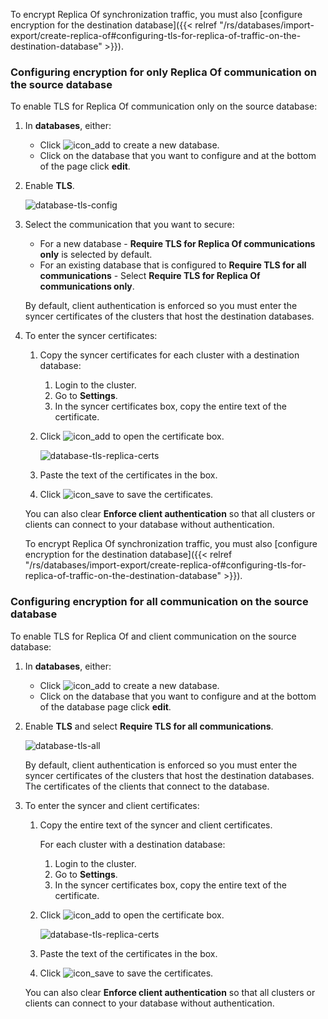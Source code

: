 To encrypt Replica Of synchronization traffic, you must also [configure encryption for the destination database]({{< relref "/rs/databases/import-export/create-replica-of#configuring-tls-for-replica-of-traffic-on-the-destination-database" >}}).

### Configuring encryption for only Replica Of communication on the source database

To enable TLS for Replica Of communication only on the source database:

1. In **databases**, either:
    - Click ![icon_add](/images/rs/icon_add.png#no-click "Add") to create a new database.
    - Click on the database that you want to configure and at the bottom of the
    page click **edit**.
1. Enable **TLS**.

    ![database-tls-config](/images/rs/database-tls-config.png "Database TLS Configuration")

1. Select the communication that you want to secure:
    - For a new database - **Require TLS for Replica Of communications only** is
    selected by default.
    - For an existing database that is configured to **Require TLS for all
    communications** - Select **Require TLS for Replica Of communications only**.

    By default, client authentication is enforced so you must enter the syncer certificates
    of the clusters that host the destination databases.

1. To enter the syncer certificates:
    1. Copy the syncer certificates for each cluster with a destination database:
        1. Login to the cluster.
        1. Go to **Settings**.
        1. In the syncer certificates box, copy the entire text of the certificate.
    1. Click ![icon_add](/images/rs/icon_add.png#no-click "Add") to open the certificate box.

        ![database-tls-replica-certs](/images/rs/database-tls-replica-certs.png
        "Database TLS Configuration")

    1. Paste the text of the certificates in the box.
    1. Click ![icon_save](/images/rs/icon_save.png#no-click "Save")
    to save the certificates.

    You can also clear **Enforce client authentication** so that all clusters or
    clients can connect to your database without authentication.

    To encrypt Replica Of synchronization traffic, you must also [configure encryption for the destination database]({{< relref "/rs/databases/import-export/create-replica-of#configuring-tls-for-replica-of-traffic-on-the-destination-database" >}}).

### Configuring encryption for all communication on the source database

To enable TLS for Replica Of and client communication on the source database:

1. In **databases**, either:
    - Click ![icon_add](/images/rs/icon_add.png#no-click "Add")
    to create a new database.
    - Click on the database that you want to configure and at the bottom of the
    database page click **edit**.
1. Enable **TLS** and select **Require TLS for all communications**.

    ![database-tls-all](/images/rs/database-tls-all.png "database-tls-all")

    By default, client authentication is enforced so you must enter the syncer
    certificates of the clusters that host the destination databases.
    The certificates of the clients that connect to the database.

1. To enter the syncer and client certificates:
    1. Copy the entire text of the syncer and client certificates.

        For each cluster with a destination database:

        1. Login to the cluster.
        1. Go to **Settings**.
        1. In the syncer certificates box, copy the entire text of the certificate.
    1. Click ![icon_add](/images/rs/icon_add.png#no-click "Add")
    to open the certificate box.

        ![database-tls-replica-certs](/images/rs/database-tls-replica-certs.png
        "Database TLS Configuration")

    1. Paste the text of the certificates in the box.
    1. Click ![icon_save](/images/rs/icon_save.png#no-click "Save")
    to save the certificates.

    You can also clear **Enforce client authentication** so that all clusters or
    clients can connect to your database without authentication.

